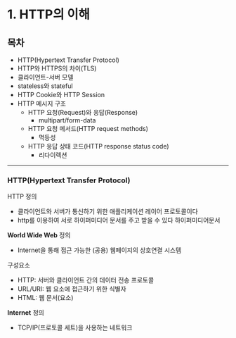 # 1. HTTP의 이해

## 목차

- HTTP(Hypertext Transfer Protocol)
- HTTP와 HTTPS의 차이(TLS)
- 클라이언트-서버 모델
- stateless와 stateful
- HTTP Cookie와 HTTP Session
- HTTP 메시지 구조
  - HTTP 요청(Request)와 응답(Response)
    - multipart/form-data
  - HTTP 요청 메서드(HTTP request methods)
    - 멱등성
  - HTTP 응답 상태 코드(HTTP response status code)
    - 리다이렉션

---

### HTTP(Hypertext Transfer Protocol)

HTTP 정의

- 클라이언트와 서버가 통신하기 위한 애플리케이션 레이어 프로토콜이다
- http를 이용하여 서로 하이퍼미디어 문서를 주고 받을 수 있다
  하이퍼미디어문서

**World Wide Web**
정의

- Internet을 통해 접근 가능한 (공용) 웹페이지의 상호연결 시스템

구성요소

- HTTP: 서버와 클라이언트 간의 데이터 전송 프로토콜
- URL/URI: 웹 요소에 접근하기 위한 식별자
- HTML: 웹 문서(요소)

**Internet**
정의

- TCP/IP(프로토콜 세트)을 사용하는 네트워크
